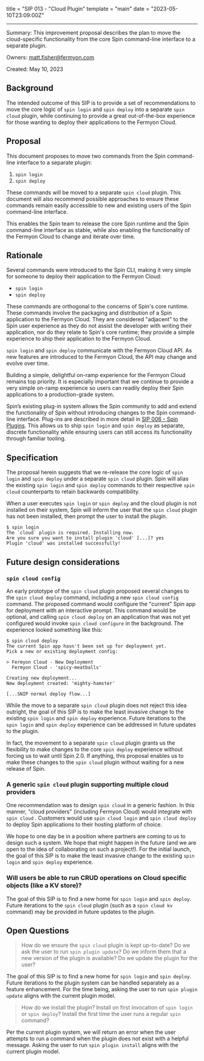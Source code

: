 title = "SIP 013 - "Cloud Plugin"
template = "main"
date = "2023-05-10T23:09:00Z"

---

Summary: This improvement proposal describes the plan to move the cloud-specific
functionality from the core Spin command-line interface to a separate plugin.

Owners: matt.fisher@fermyon.com

Created: May 10, 2023

## Background

The intended outcome of this SIP is to provide a set of recommendations to move
the core logic of `spin login` and `spin deploy` into a separate `spin cloud`
plugin, while continuing to provide a great out-of-the-box experience for those
wanting to deploy their applications to the Fermyon Cloud.

## Proposal

This document proposes to move two commands from the Spin command-line interface
to a separate plugin:

1. `spin login`
2. `spin deploy`

These commands will be moved to a separate `spin cloud` plugin. This document
will also recommend possible approaches to ensure these commands remain easily
accessible to new and existing users of the Spin command-line interface.

This enables the Spin team to release the core Spin runtime and the Spin
command-line interface as stable, while also enabling the functionality of the
Fermyon Cloud to change and iterate over time.

## Rationale

Several commands were introduced to the Spin CLI, making it very simple for
someone to deploy their application to the Fermyon Cloud:

- `spin login`
- `spin deploy`

These commands are orthogonal to the concerns of Spin's core runtime. These
commands involve the packaging and distribution of a Spin application to the
Fermyon Cloud. They are considered "adjacent" to the Spin user experience as
they do not assist the developer with writing their application, nor do they
relate to Spin's core runtime; they provide a simple experience to ship their
application to the Fermyon Cloud.

`spin login` and `spin deploy` communicate with the Fermyon Cloud API. As new
features are introduced to the Fermyon Cloud, the API may change and evolve over
time.

Building a simple, delightful on-ramp experience for the Fermyon Cloud remains
top priority. It is especially important that we continue to provide a very
simple on-ramp experience so users can readily deploy their Spin applications to
a production-grade system.

Spin’s existing plug-in system allows the Spin community to add and extend the
functionality of Spin without introducing changes to the Spin command-line
interface. Plug-ins are described in more detail in [SIP 006 - Spin
Plugins](./006-spin-plugins.md). This allows us to ship `spin login` and `spin
deploy` as separate, discrete functionality while ensuring users can still
access its functionality through familiar tooling.

## Specification

The proposal herein suggests that we re-release the core logic of `spin login`
and `spin deploy` under a separate `spin cloud` plugin. Spin will alias the
existing `spin login` and `spin deploy` commands to their respective `spin
cloud` counterparts to retain backwards compatibility.

When a user executes `spin login` or `spin deploy` and the cloud plugin is not
installed on their system, Spin will inform the user that the `spin cloud`
plugin has not been installed, then prompt the user to install the plugin.

```
$ spin login
The `cloud` plugin is required. Installing now.
Are you sure you want to install plugin 'cloud' [...]? yes
Plugin 'cloud' was installed successfully!
```

## Future design considerations

### `spin cloud config`

An early prototype of the `spin cloud` plugin proposed several changes to the
`spin cloud deploy` command, including a new `spin cloud config` command. The
proposed command would configure the "current" Spin app for deployment with an
interactive prompt. This command would be optional, and calling `spin cloud
deploy` on an application that was not yet configured would invoke `spin cloud
configure` in the background. The experience looked something like this:

```
$ spin cloud deploy
The current Spin app hasn't been set up for deployment yet.
Pick a new or existing deployment config:

> Fermyon Cloud - New Deployment
  Fermyon Cloud - 'spicy-meatballs'

Creating new deployment...
New deployment created: 'mighty-hamster'

[...SNIP normal deploy flow...]
```

While the move to a separate `spin cloud` plugin does not reject this idea
outright, the goal of this SIP is to make the least invasive change to the
existing `spin login` and `spin deploy` experience. Future iterations to the
`spin login` and `spin deploy` experience can be addressed in future updates to
the plugin.

In fact, the movement to a separate `spin cloud` plugin grants us the
flexibility to make changes to the core `spin deploy` experience without forcing
us to wait until Spin 2.0. If anything, this proposal enables us to make these
changes to the `spin cloud` plugin without waiting for a new release of Spin.

### A generic `spin cloud` plugin supporting multiple cloud providers

One recommendation was to design `spin cloud` in a generic fashion. In this
manner, "cloud providers" (including Fermyon Cloud) would integrate with `spin
cloud` . Customers would use `spin cloud login` and `spin cloud deploy` to
deploy Spin applications to their hosting platform of choice.

We hope to one day be in a position where partners are coming to us to design
such a system. We hope that might happen in the future (and we are open to the
idea of collaborating on such a project!). For the initial launch, the goal of
this SIP is to make the least invasive change to the existing `spin login` and
`spin deploy` experience.

### Will users be able to run CRUD operations on Cloud specific objects (like a KV store)?

The goal of this SIP is to find a new home for `spin login` and `spin deploy`.
Future iterations to the `spin cloud` plugin (such as a `spin cloud kv` command)
may be provided in future updates to the plugin.

## Open Questions

> How do we ensure the `spin cloud` plugin is kept up-to-date? Do we ask the
> user to run `spin plugin update`? Do we inform them that a new version of the
> plugin is available? Do we update the plugin for the user?

The goal of this SIP is to find a new home for `spin login` and `spin deploy`.
Future iterations to the plugin system can be handled separately as a feature
enhancement. For the time being, asking the user to run `spin plugin update`
aligns with the current plugin model.

> How do we install the plugin? Install on first invocation of `spin login` or
> `spin deploy`? Install the first time the user runs a regular `spin` command?

Per the current plugin system, we will return an error when the user attempts to
run a command when the plugin does not exist with a helpful message. Asking the
user to run `spin plugin install` aligns with the current plugin model.
